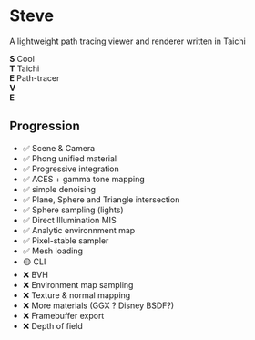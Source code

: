 # Steve
A lightweight path tracing viewer and renderer written in Taichi

**S** Cool<br>
**T** Taichi<br>
**E** Path-tracer<br>
**V** <br>
**E** <br>

## Progression
- ✅ Scene & Camera
- ✅ Phong unified material
- ✅ Progressive integration
- ✅ ACES + gamma tone mapping 
- ✅ simple denoising
- ✅ Plane, Sphere and Triangle intersection
- ✅ Sphere sampling (lights)
- ✅ Direct Illumination MIS
- ✅ Analytic environnment map
- ✅ Pixel-stable sampler
- ✅ Mesh loading
- 🟡 CLI
- ❌ BVH
- ❌ Environment map sampling
- ❌ Texture & normal mapping
- ❌ More materials (GGX ? Disney BSDF?)
- ❌ Framebuffer export
- ❌ Depth of field
